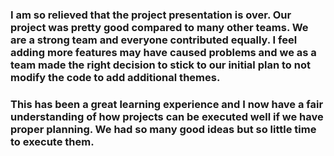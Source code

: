 ### I am so relieved that the project presentation is over. Our project was pretty good compared to many other teams. We are a strong team and everyone contributed equally. I feel adding more features may have caused problems and we as a team made the right decision to stick to our initial plan to not modify the code to add additional themes.

### This has been a great learning experience and I now have a fair understanding of how projects can be executed well if we have proper planning. We had so many good ideas but so little time to execute them.
